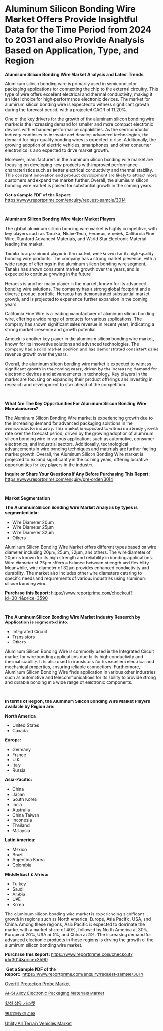 <p><h1>Aluminum Silicon Bonding Wire Market Offers Provide Insightful Data for the Time Period from 2024 to 2031 and also Provide Analysis Based on Application, Type, and Region</h1></p><p><strong>Aluminum Silicon Bonding Wire Market Analysis and Latest Trends</strong></p>
<p><p>Aluminum silicon bonding wire is primarily used in semiconductor packaging applications for connecting the chip to the external circuitry. This type of wire offers excellent electrical and thermal conductivity, making it an ideal choice for high-performance electronic devices. The market for aluminum silicon bonding wire is expected to witness significant growth during the forecast period, with a projected CAGR of 11.20%.</p><p>One of the key drivers for the growth of the aluminum silicon bonding wire market is the increasing demand for smaller and more compact electronic devices with enhanced performance capabilities. As the semiconductor industry continues to innovate and develop advanced technologies, the demand for high-quality bonding wires is expected to rise. Additionally, the growing adoption of electric vehicles, smartphones, and other consumer electronics is also expected to drive market growth.</p><p>Moreover, manufacturers in the aluminum silicon bonding wire market are focusing on developing new products with improved performance characteristics such as better electrical conductivity and thermal stability. This constant innovation and product development are likely to attract more customers and expand the market further. Overall, the aluminum silicon bonding wire market is poised for substantial growth in the coming years.</p></p>
<p><strong>Get a Sample PDF of the Report:&nbsp;</strong> <a href="https://www.reportprime.com/enquiry/request-sample/3014">https://www.reportprime.com/enquiry/request-sample/3014</a></p>
<p>&nbsp;</p>
<p><strong>Aluminum Silicon Bonding Wire Major Market Players</strong></p>
<p><p>The global aluminum silicon bonding wire market is highly competitive, with key players such as Tanaka, Niche-Tech, Heraeus, Ametek, California Fine Wire, Stanford Advanced Materials, and World Star Electronic Material leading the market. </p><p>Tanaka is a prominent player in the market, well-known for its high-quality bonding wire products. The company has a strong market presence, with a wide range of offerings in the aluminum silicon bonding wire segment. Tanaka has shown consistent market growth over the years, and is expected to continue growing in the future.</p><p>Heraeus is another major player in the market, known for its advanced bonding wire solutions. The company has a strong global footprint and a diverse product portfolio. Heraeus has demonstrated substantial market growth, and is projected to experience further expansion in the coming years.</p><p>California Fine Wire is a leading manufacturer of aluminum silicon bonding wire, offering a wide range of products for various applications. The company has shown significant sales revenue in recent years, indicating a strong market presence and growth potential.</p><p>Ametek is another key player in the aluminum silicon bonding wire market, known for its innovative solutions and advanced technologies. The company has a solid market position and has demonstrated consistent sales revenue growth over the years.</p><p>Overall, the aluminum silicon bonding wire market is expected to witness significant growth in the coming years, driven by the increasing demand for electronic devices and advancements in technology. Key players in the market are focusing on expanding their product offerings and investing in research and development to stay ahead of the competition.</p></p>
<p>&nbsp;</p>
<p><strong>What Are The Key Opportunities For Aluminum Silicon Bonding Wire Manufacturers?</strong></p>
<p><p>The Aluminum Silicon Bonding Wire market is experiencing growth due to the increasing demand for advanced packaging solutions in the semiconductor industry. This market is expected to witness a steady growth rate over the forecast period, driven by the growing adoption of aluminum silicon bonding wire in various applications such as automotive, consumer electronics, and industrial sectors. Additionally, technological advancements in wire bonding techniques and materials are further fueling market growth. Overall, the Aluminum Silicon Bonding Wire market is projected to expand significantly in the coming years, offering lucrative opportunities for key players in the industry.</p></p>
<p><strong>Inquire or Share Your Questions If Any Before Purchasing This Report:</strong> <a href="https://www.reportprime.com/enquiry/pre-order/3014">https://www.reportprime.com/enquiry/pre-order/3014</a></p>
<p>&nbsp;</p>
<p><strong>Market Segmentation</strong></p>
<p><strong>The Aluminum Silicon Bonding Wire Market Analysis by types is segmented into:</strong></p>
<p><ul><li>Wire Diameter 20µm</li><li>Wire Diameter 25µm</li><li>Wire Diameter 32µm</li><li>Others</li></ul></p>
<p><p>Aluminum Silicon Bonding Wire Market offers different types based on wire diameter including 20µm, 25µm, 32µm, and others. The wire diameter of 20µm is known for its high strength and reliability in bonding applications. Wire diameter of 25µm offers a balance between strength and flexibility. Meanwhile, wire diameter of 32µm provides enhanced conductivity and durability. The market also includes other wire diameters catering to specific needs and requirements of various industries using aluminum silicon bonding wire.</p></p>
<p><strong>Purchase this Report:&nbsp;</strong><a href="https://www.reportprime.com/checkout?id=3014&price=3590">https://www.reportprime.com/checkout?id=3014&price=3590</a></p>
<p>&nbsp;</p>
<p><strong>The Aluminum Silicon Bonding Wire Market Industry Research by Application is segmented into:</strong></p>
<p><ul><li>Integrated Circuit</li><li>Transistors</li><li>Others</li></ul></p>
<p><p>Aluminum Silicon Bonding Wire is commonly used in the Integrated Circuit market for wire bonding applications due to its high conductivity and thermal stability. It is also used in transistors for its excellent electrical and mechanical properties, ensuring reliable connections. Furthermore, Aluminum Silicon Bonding Wire finds application in various other industries such as automotive and telecommunications for its ability to provide strong and durable bonding in a wide range of electronic components.</p></p>
<p>&nbsp;</p>
<p><strong>In terms of Region, the Aluminum Silicon Bonding Wire Market Players available by Region are:</strong></p>
<p>
    <p> <strong> North America: </strong>
        <ul>
            <li>United States</li>
            <li>Canada</li>
        </ul>
        </p> 
    <p> <strong> Europe: </strong>
        <ul>
            <li>Germany</li>
            <li>France</li>
            <li>U.K.</li>
            <li>Italy</li>
            <li>Russia</li>
        </ul>
        </p> 
    <p> <strong> Asia-Pacific: </strong>
        <ul>
            <li>China</li>
            <li>Japan</li>
            <li>South Korea</li>
            <li>India</li>
            <li>Australia</li>
            <li>China Taiwan</li>
            <li>Indonesia</li>
            <li>Thailand</li>
            <li>Malaysia</li>
        </ul>
        </p> 
    <p> <strong> Latin America: </strong>
        <ul>
            <li>Mexico</li>
            <li>Brazil</li>
            <li>Argentina Korea</li>
            <li>Colombia</li>
        </ul>
        </p> 
    <p> <strong> Middle East & Africa: </strong>
        <ul>
            <li>Turkey</li>
            <li>Saudi</li>
            <li>Arabia</li>
            <li>UAE</li>
            <li>Korea</li>
        </ul>
    </p>
    </p>
<p><p>The aluminum silicon bonding wire market is experiencing significant growth in regions such as North America, Europe, Asia Pacific, USA, and China. Among these regions, Asia Pacific is expected to dominate the market with a market share of 40%, followed by North America at 30%, Europe at 20%, USA at 5%, and China at 5%. The increasing demand for advanced electronic products in these regions is driving the growth of the aluminum silicon bonding wire market.</p></p>
<p><strong>Purchase this Report: </strong><a href="https://www.reportprime.com/checkout?id=3014&price=3590">https://www.reportprime.com/checkout?id=3014&price=3590</a></p>
<p>&nbsp;<strong>Get a Sample PDF of the Report:&nbsp;&nbsp;</strong><a href="https://www.reportprime.com/enquiry/request-sample/3014">https://www.reportprime.com/enquiry/request-sample/3014</a></p>
<p><strong></strong></p>
<p><p><a href="https://github.com/myacatherineblakecaczo9vcsw/Market-Research-Report-List-2/blob/main/overfill-protection-probe-market.md">Overfill Protection Probe Market</a></p><p><a href="https://github.com/okotobwrhuteie/Market-Research-Report-List-1/blob/main/al-si-alloy-electronic-packaging-materials-market.md">Al-Si Alloy Electronic Packaging Materials Market</a></p><p><a href="https://github.com/ZacharyScthmitt4465/Market-Research-Report-List-1/blob/main/711871711888.md">합성 섬유 가스켓</a></p><p><a href="https://github.com/mathieurico66/Market-Research-Report-List-1/blob/main/800121112846.md">末期腎疾患治療</a></p><p><a href="https://issuu.com/reportprime-2/docs/utility-all-terrain-vehicles-market-size-2030.pptx">Utility All Terrain Vehicles Market</a></p></p>